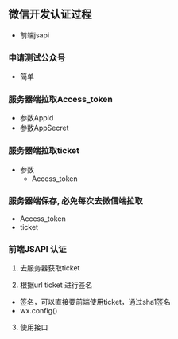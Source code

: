 ## 微信开发认证过程
 * 前端jsapi

### 申请测试公众号
 * 简单
### 服务器端拉取Access_token
 * 参数AppId
 * 参数AppSecret
 
### 服务器端拉取ticket
 * 参数
   + Access_token
   
### 服务器端保存, 必免每次去微信端拉取
 * Access_token
 * ticket 
 


 
### 前端JSAPI 认证

1. 去服务器获取ticket

2. 根据url ticket 进行签名
 * 签名，可以直接要前端使用ticket，通过sha1签名
 * wx.config()
 
3. 使用接口

 
